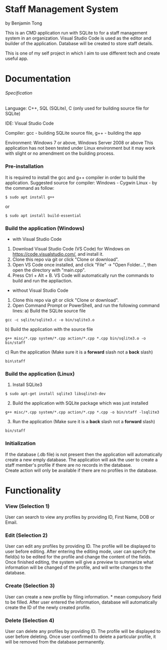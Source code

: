 # Staff Management System
by Benjamin Tong

This is an CMD application run with SQLite to for a staff management system in an organization. Visual Studio Code is used as the editor and builder of the application. Database will be created to store staff details.

This is one of my self project in which I aim to use different tech and create useful app.

# Documentation
###### Specification

Language: C++, SQL (SQLite), C (only used for building source file for SQLite)

IDE: Visual Studio Code

Compiler: gcc - building SQLite source file, g++ - building the app

Environment: Windows 7 or above, Windows Server 2008 or above
This application has not been tested under Linux environment but it may work with slight or no amendment on the building process.

### Pre-installation
It is required to install the gcc and g++ compiler in order to build the application.
Suggested source for compiler:
Windows - Cygwin
Linux - by the command as follow:
```
$ sudo apt install g++
```
or
```
$ sudo apt install build-essential
```

### Build the application (Windows)
- with Visual Studio Code
1. Download Visual Studio Code (VS Code) for Windows on https://code.visualstudio.com/, and install it.
2. Clone this repo via git or click "Clone or download".
3. Open VS Code once installed, and click "File" -> "Open Folder...", then open the directory with "main.cpp".
4. Press Ctrl + Alt + B. VS Code will automatically run the commands to build and run the appliaction.

- without Visual Studio Code
1. Clone this repo via git or click "Clone or download".
2. Open Command Prompt or PowerShell, and run the following command lines:
a) Build the SQLite source file
```
gcc -c sqlite/sqlite3.c -o bin/sqlite3.o
```
b) Build the application with the source file
```
g++ misc/*.cpp system/*.cpp action/*.cpp *.cpp bin/sqlite3.o -o bin/staff
```
c) Run the application (Make sure it is a <b>forward</b> slash not a <b>back</b> slash)
```
bin\staff
```

### Build the application (Linux)
1. Install SQLite3
```
$ sudo apt-get install sqlite3 libsqlite3-dev 
```
2. Build the application with SQLite package which was just installed
```
g++ misc/*.cpp system/*.cpp action/*.cpp *.cpp -o bin/staff -lsqlite3
```
3. Run the application (Make sure it is a <b>back</b> slash not a <b>forward</b> slash)
```
bin/staff
```

### Initialization
If the database (.db file) is not present then the application will automatically create a new emply database. The application will ask the user to create a staff member's profile if there are no records in the database.
<br />
Create action will only be available if there are no profiles in the database.
<br />

# Functionality
### View (Selection 1)
User can search to view any profiles by providing ID, First Name, DOB or Email.

### Edit (Selection 2)

User can edit any profiles by providing ID. The profile will be displayed to user before editing.
After entering the editing mode, user can specify the field(s) to be edited for the profile and change the content of the fields.
Once finished editing, the system will give a preview to summarize what information will be changed of the profile, and will write changes to the database.

### Create (Selection 3)
User can create a new profile by filing information. * mean compulsory field to be filled.
After user entered the information, database will automatically create the ID of the newly created profile.

### Delete (Selection 4)
User can delete any profiles by providing ID. The profile will be displayed to user before deleting.
Once user confirmed to delete a particular profile, it will be removed from the database permanently.
